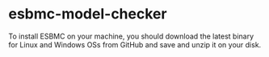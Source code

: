 # esbmc-model-checker
To install ESBMC on your machine, you should download the latest binary for Linux and Windows OSs from GitHub and save and unzip it on your disk.
